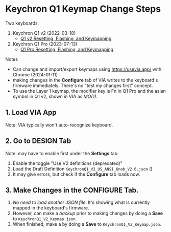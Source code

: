 # Keychron Q1 Keymap Change Steps


Two keyboards:
1. Keychron Q1 v2 (2022-03-18)
    - [Q1 v2 Resetting, Flashing, and Keymapping](https://www.keychron.com/blogs/archived/how-to-reset-your-keychron-q1-to-factory-settings)
2. Keychron Q1 Pro (2023-07-13)
    - [Q1 Pro Resetting, Flashing, and Keymapping](https://www.keychron.com/blogs/archived/how-to-factory-reset-or-flash-your-qmk-via-enabled-keychron-q1-pro-keyboard)




Notes
- Can change and import/export keymaps using https://usevia.app/ with Chrome (2024-01-11)
- making changes in the **Configure** tab of VIA writes to the keyboard's firmware immediately. There's no "test my changes first" concept.
- To use the Layer 1 keymap, the modifier key is Fn in Q1 Pro and the asian symbol in Q1 v2, shown in VIA as *MO(1)*.


## 1. Load VIA App


Note: VIA typically won't auto-recognize keyboard.


## 2. Go to **DESIGN** Tab


Note: may have to enable first under the **Settings** tab.

1. Enable the toggle "Use V2 definitions (deprecated)"
2. Load the Draft Definition `KeychronQ1_V2_US_ANSI_Knob_V2.6.json` ()
3. It may give errors, but check if the **Configure** tab loads now.



## 3. Make Changes in the **CONFIGURE** Tab.


1. *No need to load another JSON file*. It's showing what is currently mapped in the keyboard's firmware.
2. However, can make a *backup* prior to making changes by doing a **Save** to `KeychronQ1_V2_Keymap.json`.
3. When finished, make a by doing a **Save** to `KeychronQ1_V2_Keymap.json`.
